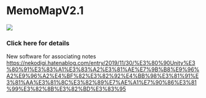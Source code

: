 # MemoMapV2.1
[![](http://img.youtube.com/vi/ffxKpkRyWq4/0.jpg)](http://www.youtube.com/watch?v=ffxKpkRyWq4 "")
### Click here for details
New software for associating notes
https://nekodigi.hatenablog.com/entry/2019/11/30/%E3%80%90Unity%E3%80%91%E3%83%A1%E3%83%A2%E3%81%AE%E7%9B%B8%E9%96%A2%E9%96%A2%E4%BF%82%E3%82%92%E4%BB%98%E3%81%91%E3%81%AA%E3%81%8C%E3%82%89%E7%AE%A1%E7%90%86%E3%81%99%E3%82%8B%E3%82%BD%E3%83%95
